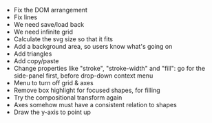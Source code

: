- Fix the DOM arrangement
- Fix lines
- We need save/load back
- We need infinite grid
- Calculate the svg size so that it fits
- Add a background area, so users know what's going on
- Add triangles
- Add copy/paste
- Change properties like "stroke", "stroke-width" and "fill": go for the side-panel first, before drop-down context menu
- Menu to turn off grid & axes
- Remove box highlight for focused shapes, for filling
- Try the compositional transform again
- Axes somehow must have a consistent relation to shapes
- Draw the y-axis to point up
